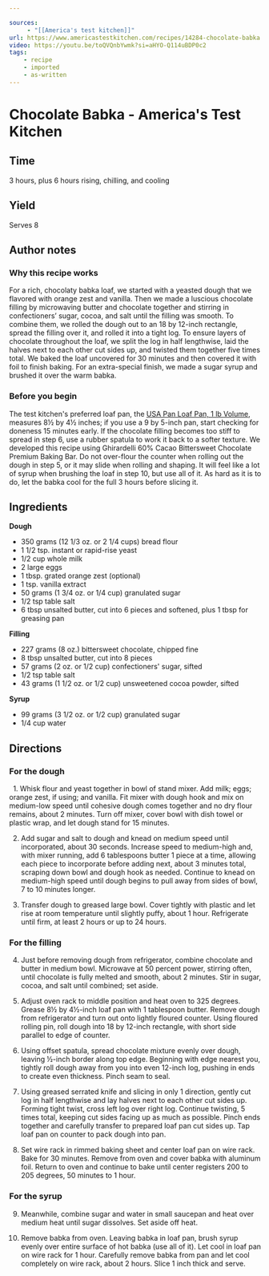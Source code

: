 ```yaml
---

sources:
     - "[[America's test kitchen]]"
url: https://www.americastestkitchen.com/recipes/14284-chocolate-babka
video: https://youtu.be/toQVQnbYwmk?si=aHYO-Q114uBDP0c2
tags:
    - recipe
    - imported
    - as-written
---
```

# Chocolate Babka - America's Test Kitchen
## Time
3 hours, plus 6 hours rising, chilling, and cooling
## Yield
Serves 8
## Author notes
### Why this recipe works
For a rich, chocolaty babka loaf, we started with a yeasted dough that we flavored with orange zest and vanilla. Then we made a luscious chocolate filling by microwaving butter and chocolate together and stirring in confectioners’ sugar, cocoa, and salt until the filling was smooth. To combine them, we rolled the dough out to an 18 by 12-inch rectangle, spread the filling over it, and rolled it into a tight log. To ensure layers of chocolate throughout the loaf, we split the log in half lengthwise, laid the halves next to each other cut sides up, and twisted them together five times total. We baked the loaf uncovered for 30 minutes and then covered it with foil to finish baking. For an extra-special finish, we made a sugar syrup and brushed it over the warm babka.

### Before you begin
The test kitchen's preferred loaf pan, the [USA Pan Loaf Pan, 1 lb Volume](https://www.amazon.com/dp/B0029JQEIC/?tag=akotrx02972-20), measures 8½ by 4½ inches; if you use a 9 by 5-inch pan, start checking for doneness 15 minutes early. If the chocolate filling becomes too stiff to spread in step 6, use a rubber spatula to work it back to a softer texture. We developed this recipe using Ghirardelli 60% Cacao Bittersweet Chocolate Premium Baking Bar. Do not over-flour the counter when rolling out the dough in step 5, or it may slide when rolling and shaping. It will feel like a lot of syrup when brushing the loaf in step 10, but use all of it. As hard as it is to do, let the babka cool for the full 3 hours before slicing it.

## Ingredients
**Dough**
- 350 grams (12 1/3 oz. or 2 1/4 cups) bread flour
- 1 1/2 tsp. instant or rapid-rise yeast
- 1/2 cup whole milk
- 2 large eggs
- 1 tbsp. grated orange zest (optional)
- 1 tsp. vanilla extract
- 50 grams (1 3/4 oz. or 1/4 cup) granulated sugar
- 1/2 tsp table salt
- 6 tbsp unsalted butter, cut into <span data-qty-parse>6 pieces</span> and softened, plus 1 tbsp for greasing pan

**Filling**
- 227 grams (8 oz.) bittersweet chocolate, chipped fine
- 8 tbsp unsalted butter, cut into <span data-qty-parse>8 pieces<span>
- 57 grams (2 oz. or 1/2 cup) confectioners' sugar, sifted
- 1/2 tsp table salt
- 43 grams (1 1/2 oz. or 1/2 cup) unsweetened cocoa powder, sifted

**Syrup**
- 99 grams (3 1/2 oz. or 1/2 cup) granulated sugar
- 1/4 cup water
## Directions
### For the dough
  1. Whisk flour and yeast together in bowl of stand mixer. Add milk; eggs; orange zest, if using; and vanilla. Fit mixer with dough hook and mix on medium-low speed until cohesive dough comes together and no dry flour remains, about 2 minutes. Turn off mixer, cover bowl with dish towel or plastic wrap, and let dough stand for 15 minutes.

2. Add sugar and salt to dough and knead on medium speed until incorporated, about 30 seconds. Increase speed to medium-high and, with mixer running, add 6 tablespoons butter 1 piece at a time, allowing each piece to incorporate before adding next, about 3 minutes total, scraping down bowl and dough hook as needed. Continue to knead on medium-high speed until dough begins to pull away from sides of bowl, 7 to 10 minutes longer.

3. Transfer dough to greased large bowl. Cover tightly with plastic and let rise at room temperature until slightly puffy, about 1 hour. Refrigerate until firm, at least 2 hours or up to 24 hours.

### For the filling

4. Just before removing dough from refrigerator, combine chocolate and butter in medium bowl. Microwave at 50 percent power, stirring often, until chocolate is fully melted and smooth, about 2 minutes. Stir in sugar, cocoa, and salt until combined; set aside.

5. Adjust oven rack to middle position and heat oven to 325 degrees. Grease 8½ by 4½-inch loaf pan with 1 tablespoon butter. Remove dough from refrigerator and turn out onto lightly floured counter. Using floured rolling pin, roll dough into 18 by 12-inch rectangle, with short side parallel to edge of counter.

6. Using offset spatula, spread chocolate mixture evenly over dough, leaving ½-inch border along top edge. Beginning with edge nearest you, tightly roll dough away from you into even 12-inch log, pushing in ends to create even thickness. Pinch seam to seal.

7. Using greased serrated knife and slicing in only 1 direction, gently cut log in half lengthwise and lay halves next to each other cut sides up. Forming tight twist, cross left log over right log. Continue twisting, 5 times total, keeping cut sides facing up as much as possible. Pinch ends together and carefully transfer to prepared loaf pan cut sides up. Tap loaf pan on counter to pack dough into pan.

8. Set wire rack in rimmed baking sheet and center loaf pan on wire rack. Bake for 30 minutes. Remove from oven and cover babka with aluminum foil. Return to oven and continue to bake until center registers 200 to 205 degrees, 50 minutes to 1 hour.

### For the syrup

9. Meanwhile, combine sugar and water in small saucepan and heat over medium heat until sugar dissolves. Set aside off heat.

10. Remove babka from oven. Leaving babka in loaf pan, brush syrup evenly over entire surface of hot babka (use all of it). Let cool in loaf pan on wire rack for 1 hour. Carefully remove babka from pan and let cool completely on wire rack, about 2 hours. Slice 1 inch thick and serve.